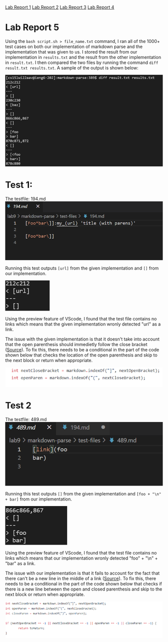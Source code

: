 [Lab Report 1](https://richard21a.github.io/cse15l-lab-reports//lab-report-1-week-2.html)
[Lab Report 2](https://richard21a.github.io/cse15l-lab-reports/lab-report-2-week-4.html)
[Lab Report 3](https://richard21a.github.io/cse15l-lab-reports/lab-report-3/lab-report-3-week-6.html)
[Lab Report 4](https://richard21a.github.io/cse15l-lab-reports/lab-report-4/lab-report-4-week-8.html)

# Lab Report 5

Using the ``bash script.sh > file_name.txt`` command, I ran all of the 1000+ test cases on both our implementation of markdown parse and the implementation that was given to us. I stored the result from our implementation in ``results.txt`` and the result from the other implementation in ``result.txt``. I then compared the two files by running the command ``diff result.txt results.txt``. A sample of the output is shown below:

![image](sampleoutput.png)

# Test 1:

The testfile: 194.md
![image](194.png)

Running this test outputs `[url]` from the given implementation and `[]` from our implementation.

![image](output194.png)

Using the preview feature of VScode, I found that the test file contains no links which means that the given implementation wronly detected "url" as a link.

The issue with the given implementation is that it doesn't take into account that the open parenthesis should immedietly follow the close bracket ([Source](https://spec.commonmark.org/0.30/#links)). To fix this, there needs to be a conditional in the part of the code shown below that checks the location of the open parenthesis and skip to the next block or return when appropriate.

![Image](194problem.png)

# Test 2

The testfile: 489.md
![image](489.png)

Running this test outputs `[]` from the given implementation and 
`[foo + "\n" + bar]` from our implementation.

![image](489output.png)

Using the preview feature of VScode, I found that the test file contains no links which means that our implementation wronly detected "foo" + "\n" + "bar" as a link.

The issue with our implementation is that it fails to account for the fact that there can't be a new line in the middle of a link ([Source](https://spec.commonmark.org/0.30/#links)). To fix this, there needs to be a conditional in the part of the code shown below that checks if there is a new line between the open and closed parenthesis and skip to the next block or return when appropriate.

![Image](489problem.png)